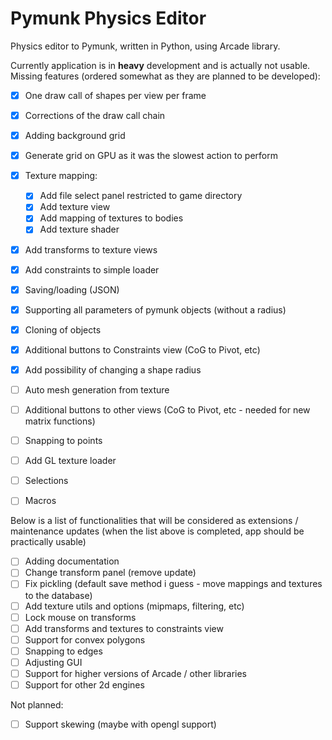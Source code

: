 # Pymunk Physics Editor

Physics editor to Pymunk, written in Python, using Arcade library.

Currently application is in **heavy** development and is actually not usable.
Missing features (ordered somewhat as they are planned to be developed):

- [x] One draw call of shapes per view per frame
- [x] Corrections of the draw call chain
- [x] Adding background grid
- [x] Generate grid on GPU as it was the slowest action to perform
- [x] Texture mapping:
   - [x] Add file select panel restricted to game directory
   - [x] Add texture view
   - [x] Add mapping of textures to bodies
   - [x] Add texture shader
- [x] Add transforms to texture views
- [x] Add constraints to simple loader
- [x] Saving/loading (JSON)
- [x] Supporting all parameters of pymunk objects (without a radius)
- [x] Cloning of objects
- [x] Additional buttons to Constraints view (CoG to Pivot, etc)
- [x] Add possibility of changing a shape radius
- [ ] Auto mesh generation from texture
- [ ] Additional buttons to other views (CoG to Pivot, etc - needed for new matrix functions)
- [ ] Snapping to points
- [ ] Add GL texture loader
- [ ] Selections
- [ ] Macros


Below is a list of functionalities that will be considered as extensions / maintenance updates
(when the list above is completed, app should be practically usable)
- [ ] Adding documentation
- [ ] Change transform panel (remove update)
- [ ] Fix pickling (default save method i guess - move mappings and textures to the database)
- [ ] Add texture utils and options (mipmaps, filtering, etc)
- [ ] Lock mouse on transforms
- [ ] Add transforms and textures to constraints view
- [ ] Support for convex polygons
- [ ] Snapping to edges
- [ ] Adjusting GUI
- [ ] Support for higher versions of Arcade / other libraries
- [ ] Support for other 2d engines

Not planned:
- [ ] Support skewing (maybe with opengl support)
